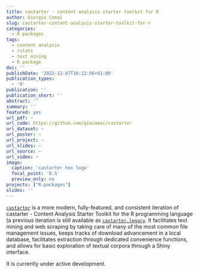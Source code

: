 ```yaml
---
title: castarter - content analysis starter toolkit for R
author: Giorgio Comai
slug: castarter-content-analysis-starter-toolkit-for-r
categories:
  - R packages
tags:
  - content analysis
  - rstats
  - text mining
  - R package
doi: ''
publishDate: '2022-12-07T16:22:56+01:00'
publication_types:
  - '0'
publication: ''
publication_short: ''
abstract: ''
summary: ''
featured: yes
url_pdf: ~
url_code: https://github.com/giocomai/castarter
url_dataset: ~
url_poster: ~
url_project: ~
url_slides: ~
url_source: ~
url_video: ~
image:
  caption: 'castarter hex logo'
  focal_point: '0.5'
  preview_only: no
projects: ["R-packages"]
slides: ''
---
```


[`castarter`](https://github.com/giocomai/castarter) is a more modern, fully-featured, and consistent iteration of castarter - Content Analysis Starter Toolkit for the R programming language (a previous iteration is still available as [`castarter.legacy`](https://github.com/giocomai/castarter.legacy). It facilitates text mining and web scraping by taking care of many of the most common file management issues, keeps tracks of download advancement in a local database, facilitates extraction through dedicated convenience functions, and allows for basic exploration of textual corpora through a Shiny interface.

It is currently under active development.
